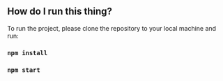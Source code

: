 ## How do I run this thing?

To run the project, please clone the repository to your local machine and run:

### `npm install`

### `npm start`

